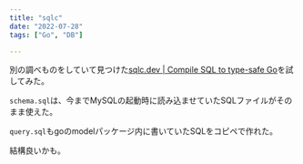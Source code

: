 ```yaml
---
title: "sqlc"
date: "2022-07-28"
tags: ["Go", "DB"]

---
```


別の調べものをしていて見つけた[sqlc.dev | Compile SQL to type-safe Go](https://sqlc.dev/)を試してみた。

`schema.sql`は、今までMySQLの起動時に読み込ませていたSQLファイルがそのまま使えた。

`query.sql`もgoのmodelパッケージ内に書いていたSQLをコピペで作れた。

結構良いかも。
